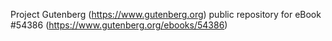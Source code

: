 Project Gutenberg (https://www.gutenberg.org) public repository for
eBook #54386 (https://www.gutenberg.org/ebooks/54386)

